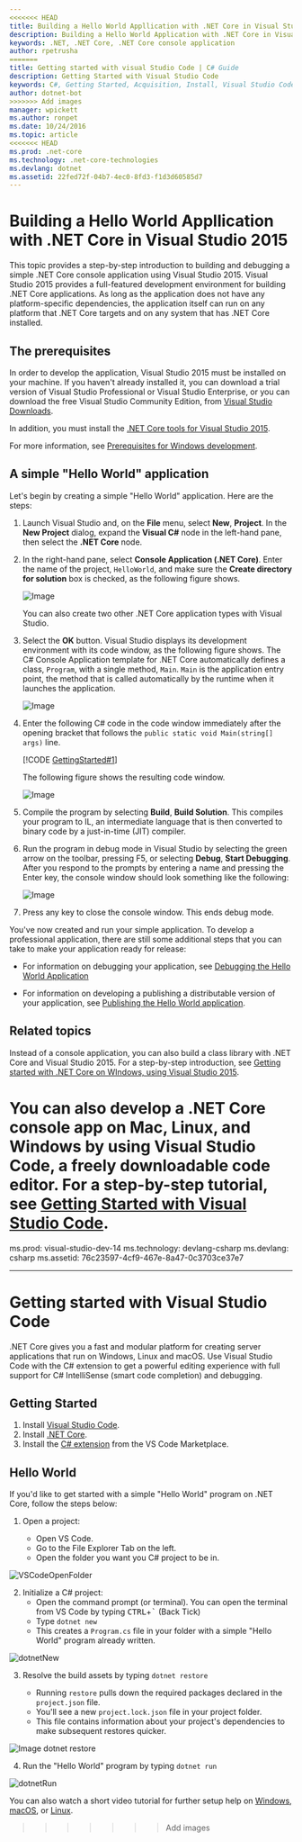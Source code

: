 ```yaml
---
<<<<<<< HEAD
title: Building a Hello World Appllication with .NET Core in Visual Studio 2015
description: Building a Hello World Application with .NET Core in Visual Studio 2015
keywords: .NET, .NET Core, .NET Core console application
author: rpetrusha
=======
title: Getting started with visual Studio Code | C# Guide
description: Getting Started with Visual Studio Code
keywords: C#, Getting Started, Acquisition, Install, Visual Studio Code, Cross Platform
author: dotnet-bot
>>>>>>> Add images
manager: wpickett
ms.author: ronpet
ms.date: 10/24/2016
ms.topic: article
<<<<<<< HEAD
ms.prod: .net-core
ms.technology: .net-core-technologies
ms.devlang: dotnet
ms.assetid: 22fed72f-04b7-4ec0-8fd3-f1d3d60585d7
---
```


# Building a Hello World Appllication with .NET Core in Visual Studio 2015 #

This topic provides a step-by-step introduction to building and debugging a simple .NET Core console application using Visual Studio 2015. Visual Studio 2015 provides a full-featured development environment for building .NET Core applications. As long as the application does not have any platform-specific dependencies, the application itself can run on any platform that .NET Core targets and on any system that has .NET Core installed.

## The prerequisites ##

In order to develop the application, Visual Studio 2015 must be installed on your machine. If you  haven't already installed it, you can download a trial version of Visual Studio Professional or Visual Studio Enterprise, or you can download the free Visual Studio Community Edition, from  [Visual Studio Downloads](https://www.visualstudio.com/downloads/).

In addition, you must install the [.NET Core tools for Visual Studio 2015](https://go.microsoft.com/fwlink/?LinkID=827546).

For more information, see [Prerequisites for Windows development](../../core/windows-prerequisites.md).

## A simple "Hello World" application ##

Let's begin by creating a simple "Hello World" application. Here are the steps:

1. Launch Visual Studio and, on the **File** menu, select **New**, **Project**. In the **New Project** dialog, expand the **Visual C#** node in the left-hand pane, then select the **.NET Core** node. 

2. In the right-hand pane, select **Console Application (.NET Core)**. Enter the name of the project, `HelloWorld`, and make sure the **Create directory for solution** box is checked, as the following figure shows.

   ![Image](./media/vs_newproject.jpg)

   You can also create two other .NET Core application types with Visual Studio.

3. Select the **OK** button. Visual Studio displays its development environment with its code window, as the following figure shows. The C# Console Application template for .NET Core automatically defines a class, `Program`, with a single method, `Main`. `Main` is the application entry point, the method that is called automatically by the runtime when it launches the application.

   ![Image](./media/vs_devenv.jpg)

4. Enter the following C# code in the code window immediately after the opening bracket that follows the `public static void Main(string[] args)` line.

   [!CODE [GettingStarted#1](../../../samples/snippets/csharp/getting_started/with_visual_studio/helloworld.cs#1)]

   The following figure shows the resulting code window.

   ![Image](./media/codewindow.jpg)

5. Compile the program by selecting **Build**, **Build Solution**. This compiles your program to IL, an intermediate language that is then converted to binary code by a just-in-time (JIT) compiler.

6. Run the program in debug mode in Visual Studio by selecting the green arrow on the toolbar, pressing F5, or selecting **Debug**, **Start Debugging**. After you respond to the prompts by entering a name and pressing the Enter key, the console window should look something like the following:

   ![Image](./media/console.jpg)

7. Press any key to close the console window. This ends debug mode.

You've now created and run your simple application. To develop a professional application, there are still some additional steps that you can take to make your application ready for release:

- For information on debugging your application, see [Debugging the Hello World Application](.\debugging-with-visual-studio.md)

- For information on developing a publishing a distributable version of your application, see [Publishing the Hello World application](./publishing-with-visual-studio.md).

## Related topics ##

Instead of a console application, you can also build a class library with .NET Core and Visual Studio 2015. For a step-by-step introduction, see [Getting started with .NET Core on WIndows, using Visual Studio 2015](../../core/tutorials/using-on-windows.md).

You can also develop a .NET Core console app on Mac, Linux, and Windows by using Visual Studio Code, a freely downloadable code editor. For a step-by-step tutorial, see [Getting Started with Visual Studio Code](.\with-visual-studio-code.md).
=======
ms.prod: visual-studio-dev-14
ms.technology: devlang-csharp
ms.devlang: csharp
ms.assetid: 76c23597-4cf9-467e-8a47-0c3703ce37e7

---

# Getting started with Visual Studio Code

.NET Core gives you a fast and modular platform for creating server applications that run on Windows, Linux and macOS. Use Visual Studio Code with the C# extension to get a powerful editing experience with full support for C# IntelliSense (smart code completion) and debugging.

## Getting Started

1. Install [Visual Studio Code](https://code.visualstudio.com/).
2. Install [.NET Core](https://microsoft.com/net/core).
3. Install the [C# extension](https://marketplace.visualstudio.com/items?itemName=ms-vscode.csharp) from the VS Code Marketplace.

## Hello World

If you'd like to get started with a simple "Hello World" program on .NET Core, follow the steps below:

1. Open a project:

    * Open VS Code.
    * Go to the File Explorer Tab on the left.
    * Open the folder you want you C# project to be in.

  ![VSCodeOpenFolder](media/with-visual-studio-code/VSCodeOpenFolder.PNG)

2. Initialize a C# project:
    * Open the command prompt (or terminal). You can open the terminal from VS Code by typing <kbd>CTRL</kbd>+<kbd>`</kbd> (Back Tick)
    * Type `dotnet new`
    * This creates a `Program.cs` file in your folder with a simple "Hello World" program already written.

  ![dotnetNew](media/with-visual-studio-code/dotnetNew.PNG)

3. Resolve the build assets by typing `dotnet restore`

    * Running `restore` pulls down the required packages declared in the `project.json` file.
    * You'll see a new `project.lock.json` file in your project folder.
    * This file contains information about your project's dependencies to make subsequent restores quicker.

  ![Image dotnet restore](media/with-visual-studio-code/dotnetRestore.PNG)

4. Run the "Hello World" program by typing `dotnet run`

  ![dotnetRun](media/with-visual-studio-code/dotnetRun.PNG)

You can also watch a short video tutorial for further setup help on [Windows](https://channel9.msdn.com/Blogs/dotnet/Get-started-with-VS-Code-using-CSharp-and-NET-Core), [macOS](https://channel9.msdn.com/Blogs/dotnet/Get-started-with-VS-Code-using-CSharp-and-NET-Core-on-MacOS), or [Linux](https://channel9.msdn.com/Blogs/dotnet/Get-started-with-VS-Code-Csharp-dotnet-Core-Ubuntu).
>>>>>>> Add images

